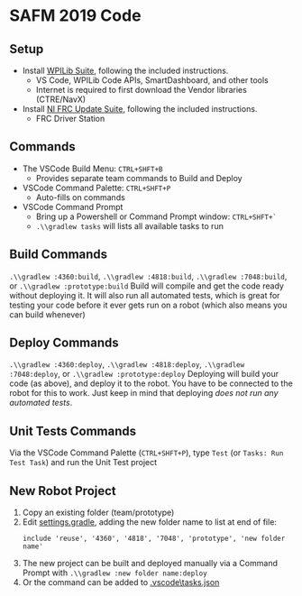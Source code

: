 # SAFM 2019 Code


## Setup

- Install [WPILib Suite](https://github.com/wpilibsuite/allwpilib/releases/latest), following the included instructions.
  - VS Code, WPILib Code APIs, SmartDashboard, and other tools
  - Internet is required to first download the Vendor libraries (CTRE/NavX)
- Install [NI FRC Update Suite](http://www.ni.com/download/labview-for-frc-18.0/7841/en/), following the included instructions.
  - FRC Driver Station

## Commands

- The VSCode Build Menu: `CTRL+SHFT+B`
  - Provides separate team commands to Build and Deploy
- VSCode Command Palette: `CTRL+SHFT+P`
  - Auto-fills on commands
- VSCode Command Prompt
  - Bring up a Powershell or Command Prompt window: ``CTRL+SHFT+` ``
  - `.\\gradlew tasks` will lists all available tasks to run

## Build Commands

`.\\gradlew :4360:build`, `.\\gradlew :4818:build`, `.\\gradlew :7048:build`, or `.\\gradlew :prototype:build`
Build will compile and get the code ready without deploying it. It will also run all automated tests, which is great for testing your code before it ever gets run on a robot (which also means you can build whenever)

## Deploy Commands

`.\\gradlew :4360:deploy`, `.\\gradlew :4818:deploy`, `.\\gradlew :7048:deploy`, or `.\\gradlew :prototype:deploy`
Deploying will build your code (as above), and deploy it to the robot. You have to be connected to the robot for this to work. Just keep in mind that deploying _does not run any automated tests_.

## Unit Tests Commands

Via the VSCode Command Palette (`CTRL+SHFT+P`), type `Test` (or `Tasks: Run Test Task`) and run the Unit Test project

## New Robot Project

1. Copy an existing folder (team/prototype)
2. Edit [settings.gradle](settings.gradle), adding the new folder name to list at end of file:
    ```Gradle
    include 'reuse', '4360', '4818', '7048', 'prototype', 'new folder name'
    ```
3. The new project can be built and deployed manually via a Command Prompt with `.\\gradlew :new folder name:deploy`
4. Or the command can be added to [.vscode\tasks.json](.vscode\tasks.json)